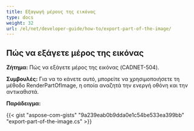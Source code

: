 ```yaml
---
title: Εξαγωγή μέρους της εικόνας
type: docs
weight: 32
url: /el/net/developer-guide/how-to/export-part-of-the-image/
---
```


## **Πώς να εξάγετε μέρος της εικόνας**

**Ζήτημα:** Πώς να εξάγετε μέρος της εικόνας (CADNET-504).

**Συμβουλές:** Για να το κάνετε αυτό, μπορείτε να χρησιμοποιήσετε τη μέθοδο RenderPartOfImage, η οποία αναζητά την ενεργή οθόνη και την αντικαθιστά.

**Παράδειγμα:**

{{< gist "aspose-com-gists" "9a239eab0b9dda0e1c54be533ea399bb" "export-part-of-the-image.cs" >}}
